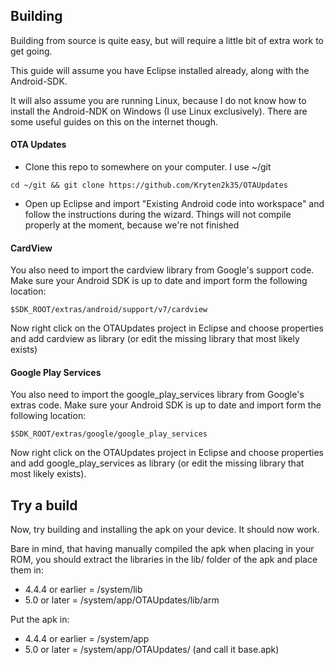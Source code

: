 ## Building

Building from source is quite easy, but will require a little bit of extra work to get going.

This guide will assume you have Eclipse installed already, along with the Android-SDK. 

It will also assume you are running Linux, because I do not know how to install the Android-NDK on Windows (I use Linux exclusively). There are some useful guides on this on the internet though.

#### OTA Updates

- Clone this repo to somewhere on your computer. I use ~/git

```shell
cd ~/git && git clone https://github.com/Kryten2k35/OTAUpdates
```
- Open up Eclipse and import "Existing Android code into workspace" and follow the instructions during the wizard. Things will not compile properly at the moment, because we're not finished

#### CardView

You also need to import the cardview library from Google's support code. Make sure your Android SDK is up to date and import form the following location:
```shell 
$SDK_ROOT/extras/android/support/v7/cardview
```
Now right click on the OTAUpdates project in Eclipse and choose properties and add cardview as library (or edit the missing library that most likely exists)

#### Google Play Services

You also need to import the google_play_services library from Google's extras code. Make sure your Android SDK is up to date and import form the following location:
```shell 
$SDK_ROOT/extras/google/google_play_services
```
Now right click on the OTAUpdates project in Eclipse and choose properties and add google_play_services as library (or edit the missing library that most likely exists).

## Try a build

Now, try building and installing the apk on your device. It should now work.

Bare in mind, that having manually compiled the apk when placing in your ROM, you should extract the libraries in the lib/ folder of the apk and place them in:

- 4.4.4 or earlier = /system/lib
- 5.0 or later = /system/app/OTAUpdates/lib/arm 

Put the apk in:

- 4.4.4 or earlier = /system/app
- 5.0 or later = /system/app/OTAUpdates/ (and call it base.apk)

